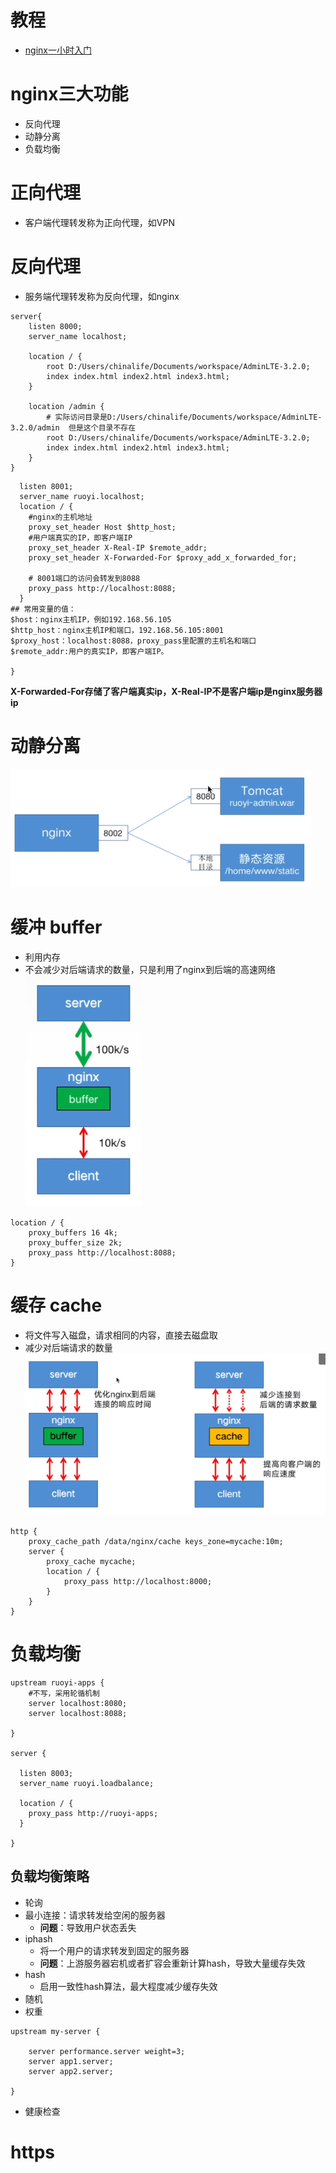 
# 教程
- [nginx一小时入门](https://www.yuque.com/wukong-zorrm/cql6cz/uoz0cq)
# nginx三大功能
- 反向代理
- 动静分离
- 负载均衡
# 正向代理
- 客户端代理转发称为正向代理，如VPN
# 反向代理
- 服务端代理转发称为反向代理，如nginx
```
server{
    listen 8000;
    server_name localhost;

    location / {
        root D:/Users/chinalife/Documents/workspace/AdminLTE-3.2.0;
        index index.html index2.html index3.html; 
    }

    location /admin {
        # 实际访问目录是D:/Users/chinalife/Documents/workspace/AdminLTE-3.2.0/admin  但是这个目录不存在
        root D:/Users/chinalife/Documents/workspace/AdminLTE-3.2.0;
        index index.html index2.html index3.html; 
    }
}
```

```server {
  listen 8001;
  server_name ruoyi.localhost;
  location / {
    #nginx的主机地址
    proxy_set_header Host $http_host;
    #用户端真实的IP，即客户端IP
    proxy_set_header X-Real-IP $remote_addr;
    proxy_set_header X-Forwarded-For $proxy_add_x_forwarded_for;

    # 8001端口的访问会转发到8088
    proxy_pass http://localhost:8088;
  }
## 常用变量的值：
$host：nginx主机IP，例如192.168.56.105
$http_host：nginx主机IP和端口，192.168.56.105:8001
$proxy_host：localhost:8088，proxy_pass里配置的主机名和端口
$remote_addr:用户的真实IP，即客户端IP。

}
```
**X-Forwarded-For存储了客户端真实ip，X-Real-IP不是客户端ip是nginx服务器ip**


# 动静分离
![Alt text](image-1.png)

# 缓冲 buffer
- 利用内存
- 不会减少对后端请求的数量，只是利用了nginx到后端的高速网络
![Alt text](image-2.png)
```
location / {
    proxy_buffers 16 4k;
    proxy_buffer_size 2k;
    proxy_pass http://localhost:8088;
}
```
# 缓存 cache
- 将文件写入磁盘，请求相同的内容，直接去磁盘取
- 减少对后端请求的数量
![Alt text](image-3.png)
```
http {
    proxy_cache_path /data/nginx/cache keys_zone=mycache:10m;
    server {
        proxy_cache mycache;
        location / {
            proxy_pass http://localhost:8000;
        }
    }
}
```

# 负载均衡
```
upstream ruoyi-apps {
    #不写，采用轮循机制
    server localhost:8080;
    server localhost:8088;
  
}

server {
  
  listen 8003;
  server_name ruoyi.loadbalance;
  
  location / {
    proxy_pass http://ruoyi-apps;
  }

}
```
## 负载均衡策略
- 轮询
- 最小连接：请求转发给空闲的服务器
  - **问题**：导致用户状态丢失
- iphash
  - 将一个用户的请求转发到固定的服务器
  - **问题**：上游服务器宕机或者扩容会重新计算hash，导致大量缓存失效
- hash
  - 启用一致性hash算法，最大程度减少缓存失效
- 随机
- 权重 
```
upstream my-server {
  
    server performance.server weight=3;
    server app1.server;
    server app2.server;

}
```
- 健康检查

# https